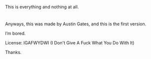#
#
This is everything and nothing at all. 
#
#
#
Anyways, this was made by Austin Gates, and this is the first version. 

I’m bored.

License: IGAFWYDWI
(I Don't Give A Fuck What You Do With It)

Thanks. 